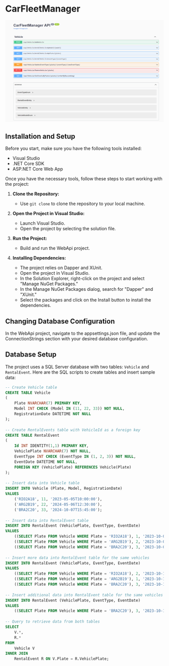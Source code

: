 # CarFleetManager

![Alt text](image.png)

## Installation and Setup

Before you start, make sure you have the following tools installed:

- Visual Studio
- .NET Core SDK
- ASP.NET Core Web App

Once you have the necessary tools, follow these steps to start working with the project:

1. **Clone the Repository:**
   - Use `git clone` to clone the repository to your local machine.

2. **Open the Project in Visual Studio:**
   - Launch Visual Studio.
   - Open the project by selecting the solution file.

3. **Run the Project:**
   - Build and run the WebApi project.

4. **Installing Dependencies:**
   - The project relies on Dapper and XUnit.
   - Open the project in Visual Studio.
   - In the Solution Explorer, right-click on the project and select "Manage NuGet Packages."
   - In the Manage NuGet Packages dialog, search for "Dapper" and "XUnit."
   - Select the packages and click on the Install button to install the dependencies.

## Changing Database Configuration

In the WebApi project, navigate to the appsettings.json file, and update the ConnectionStrings section with your desired database configuration.

## Database Setup

The project uses a SQL Server database with two tables: `Vehicle` and `RentalEvent`. Here are the SQL scripts to create tables and insert sample data:

```sql
-- Create Vehicle table
CREATE TABLE Vehicle
(
    Plate NVARCHAR(7) PRIMARY KEY,
    Model INT CHECK (Model IN (11, 22, 33)) NOT NULL,
    RegistrationDate DATETIME NOT NULL
);

-- Create RentalEvents table with VehicleId as a foreign key
CREATE TABLE RentalEvent
(
    Id INT IDENTITY(1,1) PRIMARY KEY,
    VehiclePlate NVARCHAR(7) NOT NULL,
    EventType INT CHECK (EventType IN (1, 2, 3)) NOT NULL,
    EventDate DATETIME NOT NULL, 
    FOREIGN KEY (VehiclePlate) REFERENCES Vehicle(Plate)
);

-- Insert data into Vehicle table
INSERT INTO Vehicle (Plate, Model, RegistrationDate)
VALUES
    ('RIO2A18', 11, '2023-05-05T10:00:00'),
    ('ARG2B19', 22, '2024-05-06T12:30:00'),
    ('BRA2C20', 33, '2024-10-07T15:45:00');

-- Insert data into RentalEvent table
INSERT INTO RentalEvent (VehiclePlate, EventType, EventDate)
VALUES
    ((SELECT Plate FROM Vehicle WHERE Plate = 'RIO2A18'), 1, '2023-10-05T10:15:00'),
    ((SELECT Plate FROM Vehicle WHERE Plate = 'ARG2B19'), 2, '2023-10-06T13:00:00'),
    ((SELECT Plate FROM Vehicle WHERE Plate = 'BRA2C20'), 3, '2023-10-07T16:00:00');

-- Insert more data into RentalEvent table for the same vehicles
INSERT INTO RentalEvent (VehiclePlate, EventType, EventDate)
VALUES
    ((SELECT Plate FROM Vehicle WHERE Plate = 'RIO2A18'), 2, '2023-10-14T08:00:00'),
    ((SELECT Plate FROM Vehicle WHERE Plate = 'ARG2B19'), 1, '2023-10-15T12:30:00'),
    ((SELECT Plate FROM Vehicle WHERE Plate = 'BRA2C20'), 3, '2023-10-16T15:00:00');

-- Insert additional data into RentalEvent table for the same vehicles
INSERT INTO RentalEvent (VehiclePlate, EventType, EventDate)
VALUES
    ((SELECT Plate FROM Vehicle WHERE Plate = 'BRA2C20'), 3, '2023-10-19T18:00:00');

-- Query to retrieve data from both tables
SELECT
    V.*,
    R.*
FROM
    Vehicle V
INNER JOIN
    RentalEvent R ON V.Plate = R.VehiclePlate; 

